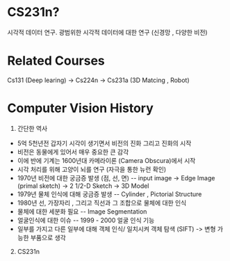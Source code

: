 # CS231n?
시각적 데이터 연구. 광범위한 시각적 데이터에 대한 연구 (신경망 , 다양한 비전)

# Related Courses
Cs131 (Deep learing) -> Cs224n -> Cs231a (3D Matcing , Robot)

# Computer Vision History
1. 간단한 역사
- 5억 5천년전 갑자기 시각이 생기면서 비전의 진화 그리고 진화의 시작
- 비전은 동물에게 있어서 매우 중요한 큰 감각
- 이에 반에 기계는 1600년대 카메라이론 (Camera Obscura)에서 시작
- 시각 처리를 위해 고양이 뇌를 연구 (자극을 통한 뉴런 확인)
- 1970년 비전에 대한 궁금증 발생 (점, 선, 면)
-- input image -> Edge Image (primal sketch) -> 2 1/2-D Sketch -> 3D Model
- 1979년 물체 인식에 대해 궁금증 발생
-- Cylinder , Pictorial Structure 
- 1980년 선, 가장자리 , 그리고 직선과 그 조합으로 물체에 대한 인식
- 물체에 대한 세분화 필요
-- Image Segmentation
- 얼굴인식에 대한 이슈
-- 1999 - 2000 얼굴 인식 기능
- 일부를 가지고 다른 일부에 대해 객체 인식/ 일치시켜 객체 탐색 (SIFT) -> 변형 가능한 부품으로 생각

2. CS231n
